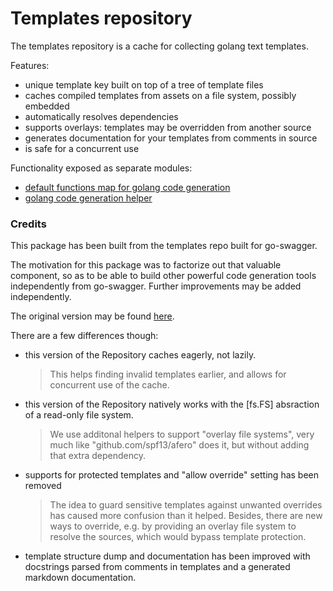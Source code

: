 # Templates repository

The templates repository is a cache for collecting golang text templates.

Features:

* unique template key built on top of a tree of template files
* caches compiled templates from assets on a file system, possibly embedded
* automatically resolves dependencies
* supports overlays: templates may be overridden from another source
* generates documentation for your templates from comments in source
* is safe for a concurrent use


Functionality exposed as separate modules:

* [default functions map for golang code generation](https://github.com/fredbi/core/tree/master/codegen/funcmaps/golang)
* [golang code generation helper](https://github.com/fredbi/core/tree/master/codegen/genapp)

### Credits

This package has been built from the templates repo built for go-swagger.

The motivation for this package was to factorize out that valuable component, so as to be able to build other powerful code generation
tools independently from go-swagger. Further improvements may be added independently.

The original version may be found [here](https://github.com/go-swagger/go-swagger/tree/master/generator/template_repo.go).

There are a few differences though:

* this version of the Repository caches eagerly, not lazily.
  > This helps finding invalid templates earlier, and allows for concurrent use of the cache.

* this version of the Repository natively works with the [fs.FS] absraction of a read-only file system.
  > We use additonal helpers to support "overlay file systems", very much like "github.com/spf13/afero"
  > does it, but without adding that extra dependency.

* supports for protected templates and "allow override" setting has been removed 
  > The idea to guard sensitive templates against unwanted overrides has caused more confusion
  > than it helped. Besides, there are new ways to override, e.g. by providing an overlay file system
  > to resolve the sources, which would bypass template protection.

* template structure dump and documentation has been improved with docstrings parsed from comments
  in templates and a generated markdown documentation.
